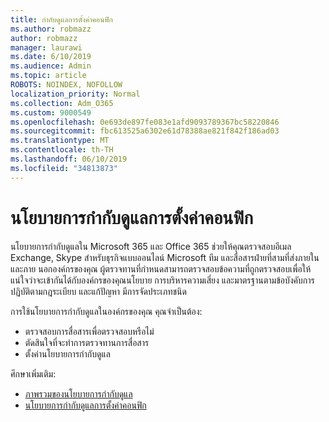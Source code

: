 ```yaml
---
title: กำกับดูแลการตั้งค่าคอนฟิก
ms.author: robmazz
author: robmazz
manager: laurawi
ms.date: 6/10/2019
ms.audience: Admin
ms.topic: article
ROBOTS: NOINDEX, NOFOLLOW
localization_priority: Normal
ms.collection: Adm_O365
ms.custom: 9000549
ms.openlocfilehash: 0e693de897fe083e1afd9093789367bc58220846
ms.sourcegitcommit: fbc613525a6302e61d78388ae821f842f186ad03
ms.translationtype: MT
ms.contentlocale: th-TH
ms.lasthandoff: 06/10/2019
ms.locfileid: "34813873"
---
```

# <a name="configure-supervision-policies"></a>นโยบายการกำกับดูแลการตั้งค่าคอนฟิก

นโยบายการกำกับดูแลใน Microsoft 365 และ Office 365 ช่วยให้คุณตรวจสอบอีเมล Exchange, Skype สำหรับธุรกิจแบบออนไลน์ Microsoft ทีม และสื่อสารฝ่ายที่สามที่ส่งภายใน และภาย นอกองค์กรของคุณ ผู้ตรวจทานที่กำหนดสามารถตรวจสอบข้อความที่ถูกตรวจสอบเพื่อให้แน่ใจว่าจะเข้ากันได้กับองค์กรของคุณนโยบาย การบริหารความเสี่ยง และมาตรฐานตามข้อบังคับการปฏิบัติตามกฎระเบียบ และแก้ปัญหา มีการจัดประเภทชนิด

การใช้นโยบายการกำกับดูแลในองค์กรของคุณ คุณจำเป็นต้อง:

- ตรวจสอบการสื่อสารเพื่อตรวจสอบหรือไม่
- ตัดสินใจที่จะทำการตรวจทานการสื่อสาร
- ตั้งค่านโยบายการกำกับดูแล

ศึกษาเพิ่มเติม:

- [ภาพรวมของนโยบายการกำกับดูแล](https://docs.microsoft.com/office365/securitycompliance/supervision-policies)
- [นโยบายการกำกับดูแลการตั้งค่าคอนฟิก](https://docs.microsoft.com/office365/securitycompliance/configure-supervision-policies)

